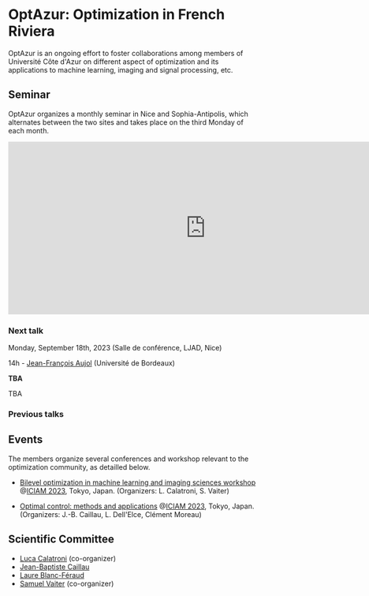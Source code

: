 # OptAzur: Optimization in French Riviera

OptAzur is an ongoing effort to foster collaborations among members of Université Côte d'Azur on different aspect of optimization and its applications to machine learning, imaging and signal processing, etc. 

## Seminar

OptAzur organizes a monthly seminar in Nice and Sophia-Antipolis, which alternates between the two sites and takes place on the third Monday of each month.

<iframe src="https://calendar.google.com/calendar/embed?src=777634d8e23d216a22f2e45d2f1c56cfd1b2cafd4dedb0f48458a55bef4f7a0f%40group.calendar.google.com&ctz=Europe%2FParis" style="border: 0" width="800" height="350" frameborder="0" scrolling="no"></iframe>

### Next talk

Monday, September 18th, 2023 (Salle de conférence, LJAD, Nice)

14h - [Jean-François Aujol](https://www.math.u-bordeaux.fr/~jaujol/) (Université de Bordeaux)

**TBA**

TBA

### Previous talks

## Events

The members organize several conferences and workshop relevant to the optimization community, as detailled below.

- [Bilevel optimization in machine learning and imaging sciences workshop](https://iciam2023.org/registered_data?id=00400) @[ICIAM 2023](https://iciam2023.org/accepted_ms#00400_Bilevel_optimization_in_machine_learning_and_imaging_sciences), Tokyo, Japan. (Organizers: L. Calatroni, S. Vaiter)

- [Optimal control: methods and applications](https://iciam2023.org/registered_data?id=00731) @[ICIAM 2023](https://iciam2023.org), Tokyo, Japan. (Organizers: J.-B. Caillau, L. Dell'Elce, Clément Moreau)

## Scientific Committee

- [Luca Calatroni](https://sites.google.com/view/lucacalatroni/home) (co-organizer)
- [Jean-Baptiste Caillau](https://caillau.perso.math.cnrs.fr)
- [Laure Blanc-Féraud](https://www.i3s.unice.fr/~blancf/)
- [Samuel Vaiter](https://samuelvaiter.com) (co-organizer)
